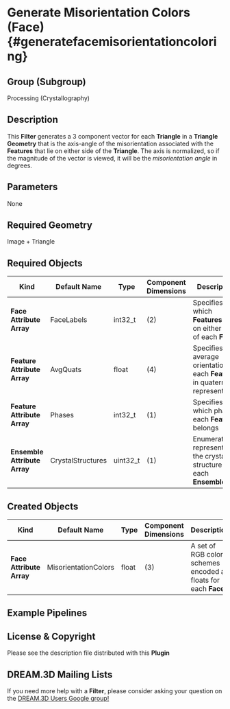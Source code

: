 Generate Misorientation Colors (Face) {#generatefacemisorientationcoloring}
============

## Group (Subgroup) ##

Processing (Crystallography)

## Description ##

This **Filter** generates a 3 component vector for each **Triangle** in a **Triangle Geometry** that is the axis-angle of the misorientation associated with the **Features** that lie on either side of the **Triangle**.  The axis is normalized, so if the magnitude of the vector is viewed, it will be the *misorientation angle* in degrees.

## Parameters ##

None

## Required Geometry ##

Image + Triangle 

## Required Objects ##

| Kind | Default Name | Type | Component Dimensions | Description |
|------|--------------|------|----------------------|-------------|
| **Face Attribute Array** | FaceLabels | int32_t | (2) | Specifies which **Features** are on either side of each **Face** |
| **Feature Attribute Array** | AvgQuats | float | (4) | Specifies the average orientation of each **Feature** in quaternion representation |
| **Feature Attribute Array** | Phases | int32_t | (1) | Specifies to which phase each **Feature** belongs |
| **Ensemble Attribute Array** | CrystalStructures | uint32_t | (1) | Enumeration representing the crystal structure for each **Ensemble** |


## Created Objects ##

| Kind | Default Name | Type | Component Dimensions | Description |
|------|--------------|------|----------------------|-------------|
| **Face Attribute Array** | MisorientationColors | float | (3) | A set of RGB color schemes encoded as floats for each **Face** |


## Example Pipelines ##



## License & Copyright ##

Please see the description file distributed with this **Plugin**

## DREAM.3D Mailing Lists ##

If you need more help with a **Filter**, please consider asking your question on the [DREAM.3D Users Google group!](https://groups.google.com/forum/?hl=en#!forum/dream3d-users)


